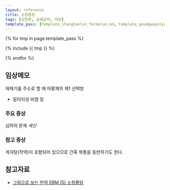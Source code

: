 ```yaml
---
layout: reference
title: 소청룡탕
tags: [상한론, 금궤요략, 처방]
template_pass: [template_shanghanlun_formulas.md, template_geumgweyolyag_formulas.md, template_etc_formulas.md]
---
```



{% for tmp in page.template_pass %}

{% include {{ tmp }} %}

{% endfor %}

## 임상메모

재채기를 주소로 할 때 마황제의 제1 선택방
* 알러지성 비염 등

### 주요 증상

심하의 문제 _세신_

### 참고 증상

계지탕(작약)이 포함되어 있으므로 간혹 복통을 동반하기도 한다.

## 참고자료

* [그림으로 보는 한약 EBM (5) 소청룡탕](https://goo.gl/qW4g1D)
